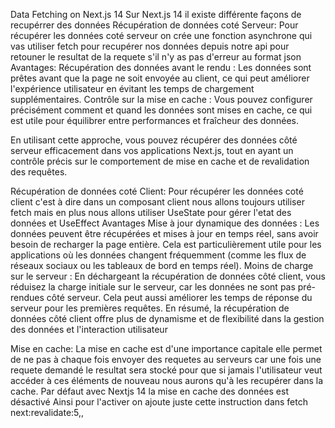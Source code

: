 Data Fetching on Next.js 14
Sur Next.js 14 il existe différente façons de recupérrer des données
Récupération de données coté Serveur:
Pour récupérer les données coté serveur on crée une fonction asynchrone qui vas utiliser fetch pour recupérer nos données depuis notre api pour retouner le resultat de la requete s'il n'y as pas d'erreur au format json
Avantages:
        Récupération des données avant le rendu : Les données sont prêtes avant que la page ne soit envoyée au client, ce qui peut améliorer l'expérience utilisateur en évitant les temps de chargement supplémentaires.
        Contrôle sur la mise en cache : Vous pouvez configurer précisément comment et quand les données sont mises en cache, ce qui est utile pour équilibrer entre performances et fraîcheur des données.

En utilisant cette approche, vous pouvez récupérer des données côté serveur efficacement dans vos applications Next.js, tout en ayant un contrôle précis sur le comportement de mise en cache et de revalidation des requêtes.



Récupération de données coté Client:
Pour récupérer les données coté client c'est à dire dans un composant client nous allons toujours utiliser fetch mais en plus nous allons utiliser UseState pour gérer l'etat des données et UseEffect 
Avantages
            Mise à jour dynamique des données :
            Les données peuvent être récupérées et mises à jour en temps réel, sans avoir besoin de recharger la page entière. Cela est particulièrement utile pour les applications où les données changent fréquemment (comme les flux de réseaux sociaux ou les tableaux de bord en temps réel).
            Moins de charge sur le serveur :
            En déchargeant la récupération de données côté client, vous réduisez la charge initiale sur le serveur, car les données ne sont pas pré-rendues côté serveur. Cela peut aussi améliorer les temps de réponse du serveur pour les premières requêtes.
            En résumé, la récupération de données côté client offre plus de dynamisme et de flexibilité dans la gestion des données et l'interaction utilisateur



Mise en cache:
La mise en cache est d'une importance capitale elle permet de ne pas à chaque fois envoyer des requetes au serveurs car une fois une requete demandé le resultat sera stocké pour que si jamais l'utilisateur veut accéder à ces éléments de nouveau nous aurons qu'à les recupérer dans la cache. Par défaut avec Nextjs 14 la mise en cache des données est désactivé
Ainsi pour l'activer on ajoute juste cette instruction dans fetch next:revalidate:5,, 
